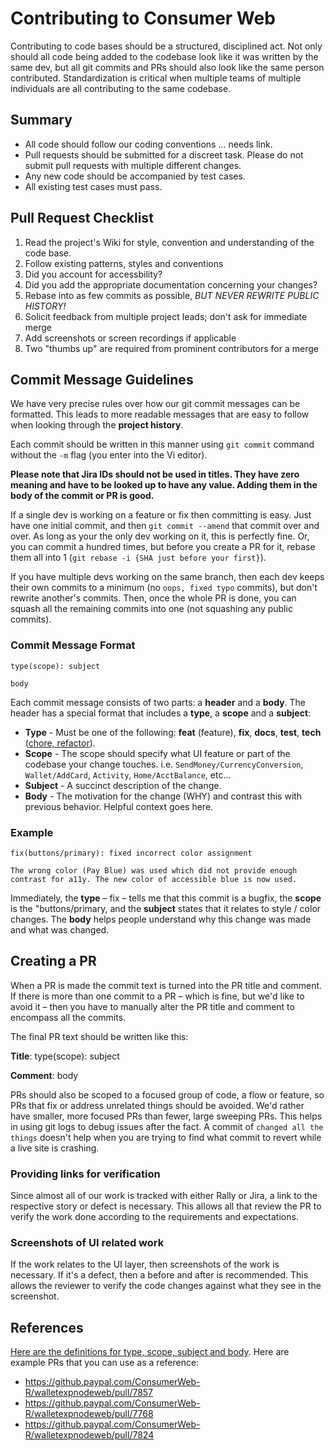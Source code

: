 # Contributing to Consumer Web

Contributing to code bases should be a structured, disciplined act. Not only should all code being added to the codebase look like it was written by the same dev, but all git commits and PRs should also look like the same person contributed. Standardization is critical when multiple teams of multiple individuals are all contributing to the same codebase.

## Summary

- All code should follow our coding conventions ... needs link.
- Pull requests should be submitted for a discreet task. Please do not submit pull requests with multiple different changes.
- Any new code should be accompanied by test cases.
- All existing test cases must pass.

## Pull Request Checklist

1. Read the project's Wiki for style, convention and understanding of the code base.
2. Follow existing patterns, styles and conventions
3. Did you account for accessbility?
4. Did you add the appropriate documentation concerning your changes?
5. Rebase into as few commits as possible, *BUT NEVER REWRITE PUBLIC HISTORY!*
6. Solicit feedback from multiple project leads; don't ask for immediate merge
7. Add screenshots or screen recordings if applicable
8. Two "thumbs up" are required from prominent contributors for a merge

## Commit Message Guidelines

We have very precise rules over how our git commit messages can be formatted.  This leads to more
readable messages that are easy to follow when looking through the **project history**.

Each commit should be written in this manner using `git commit` command without the `-m` flag (you enter into the Vi editor).

**Please note that Jira IDs should not be used in titles. They have zero meaning and have to be looked up to have any value. Adding them in the body of the commit or PR is good.**

If a single dev is working on a feature or fix then committing is easy. Just have one initial commit, and then `git commit --amend` that commit over and over. As long as your the only dev working on it, this is perfectly fine. Or, you can commit a hundred times, but before you create a PR for it, rebase them all into 1 (`git rebase -i {SHA just before your first}`).

If you have multiple devs working on the same branch, then each dev keeps their own commits to a minimum (no `oops, fixed typo` commits), but don't rewrite another's commits. Then, once the whole PR is done, you can squash all the remaining commits into one (not squashing any public commits).


### Commit Message Format

```
type(scope): subject

body
```

Each commit message consists of two parts: a **header** and a **body**.  The header has a special
format that includes a **type**, a **scope** and a **subject**:

- **Type** - Must be one of the following: **feat** (feature), **fix**, **docs**, **test**, **tech** ([chore, refactor](https://github.com/angular/angular.js/blob/master/CONTRIBUTING.md#type)).
- **Scope** - The scope should specify what UI feature or part of the codebase your change touches. i.e. `SendMoney/CurrencyConversion`,
`Wallet/AddCard`, `Activity`, `Home/AcctBalance`, etc...
- **Subject** - A succinct description of the change.
- **Body** - The motivation for the change (WHY) and contrast this with previous behavior. Helpful context goes here.


### Example
```
fix(buttons/primary): fixed incorrect color assignment

The wrong color (Pay Blue) was used which did not provide enough contrast for a11y. The new color of accessible blue is now used.
  ```

Immediately, the **type** – fix – tells me that this commit is a bugfix, the **scope** is the "buttons/primary, and the **subject** states that it relates to style / color changes. The **body** helps people understand why this change was made and what was changed.

## Creating a PR

When a PR is made the commit text is turned into the PR title and comment. If there is more than one commit to a PR – which is fine, but we'd like to avoid it – then you have to manually alter the PR title and comment to encompass all the commits.

The final PR text should be written like this:

**Title**: type(scope): subject

**Comment**: body

PRs should also be scoped to a focused group of code, a flow or feature, so PRs that fix or address unrelated things should be avoided. We'd rather have smaller, more focused PRs than fewer, large sweeping PRs. This helps in using git logs to debug issues after the fact. A commit of `changed all the things` doesn't help when you are trying to find what commit to revert while a live site is crashing.

### Providing links for verification

Since almost all of our work is tracked with either Rally or Jira, a link to the respective story or defect is necessary. This allows all that review the PR to verify the work done according to the requirements and expectations.

### Screenshots of UI related work

If the work relates to the UI layer, then screenshots of the work is necessary. If it's a defect, then a before and after is recommended. This allows the reviewer to verify the code changes against what they see in the screenshot.

## References

[Here are the definitions for type, scope, subject and body](https://github.paypal.com/ConsumerWeb-R/walletexpnodeweb/blob/develop/CONTRIBUTING.md#commit-message-format). Here are example PRs that you can use as a reference:

- https://github.paypal.com/ConsumerWeb-R/walletexpnodeweb/pull/7857
- https://github.paypal.com/ConsumerWeb-R/walletexpnodeweb/pull/7768
- https://github.paypal.com/ConsumerWeb-R/walletexpnodeweb/pull/7824
